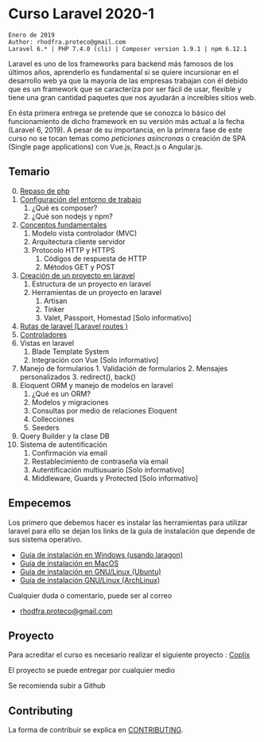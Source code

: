 # Curso Laravel 2020-1

```shell
Enero de 2019
Author: rhodfra.proteco@gmail.com
Laravel 6.* | PHP 7.4.0 (cli) | Composer version 1.9.1 | npm 6.12.1
```
Laravel es uno de los frameworks para backend más famosos de los últimos años, aprenderlo es fundamental si se quiere incursionar en el desarrollo web ya que la mayoría de las empresas trabajan con él debido que es un framework que se caracteríza por ser fácil de usar, flexible y tiene una gran cantidad paquetes que nos ayudarán a increíbles sitios web.

En ésta primera entrega se pretende que se conozca lo básico del funcionamiento de dicho framework en su versión más actual a la fecha (Laravel 6, 2019).  A pesar de su importancia, en la primera fase de este curso no se tocan temas como *peticiones asincronas* o creación de SPA (Single page applications) con Vue.js, React.js o Angular.js.

## Temario

0. [Repaso de php](temas/tema-00-repaso-php.md)
1. [Configuración del entorno de trabajo](temas/tema-01-entorno.md)
   1. ¿Qué es composer?
   2. ¿Qué son nodejs y npm?
2. [Conceptos fundamentales](temas/tema-02-conceptos.md)
   1. Modelo vista controlador (MVC)
   2. Arquitectura cliente servidor
   3. Protocolo HTTP y HTTPS
      1. Códigos de respuesta de HTTP
      2. Métodos GET y POST
3. [Creación de un proyecto en laravel](temas/tema-03-estructura.md)
   1. Estructura de un proyecto en laravel
   2. Herramientas de un proyecto en laravel
      1. Artisan
      2. Tinker
      3. Valet, Passport, Homestad [Solo informativo]
4. [Rutas de laravel (Laravel routes )](temas/tema-04-rutas.md)
5. [Controladores](temas/tema-05-controladores.md) 
6. Vistas en laravel
   1. Blade Template System
   2. Integración con Vue [Solo informativo]
7. Manejo de formularios
       1. Validación de formularios
       2. Mensajes personalizados
       3. redirect(), back()
8. Eloquent ORM y manejo de modelos en laravel
   1. ¿Qué es un ORM?
   2. Modelos y migraciones
   3. Consultas por medio de relaciones Eloquent
   4. Collecciones
   5. Seeders
9. Query Builder y la clase DB
10. Sistema de autentificación
    1. Confirmación vía email
    2. Restablecimiento de contraseña vía email
    3. Autentificación multiusuario [Solo informativo]
    4. Middleware, Guards y Protected [Solo informativo]

## Empecemos

Los primero que debemos hacer es instalar las herramientas para utilizar laravel para ello se dejan los links de la guía de instalación que depende de sus sistema operativo.

* [Guía de instalación en Windows (usando laragon)](manuales/instalacion-windows.md)
* [Guía de instalación en MacOS](manuales/instalacion-macos.md)
* [Guía de instalación en GNU/Linux (Ubuntu)](manuales/instalacion-linux-ubuntu.md)
* [Guía de instalación GNU/Linux (ArchLinux)](manuales/instalacion-arch.md)

Cualquier duda o comentario, puede ser al correo

* rhodfra.proteco@gmail.com

## Proyecto

Para acreditar el curso es necesario realizar el siguiente proyecto : [Coplix](PROYECTO.md)

El proyecto se puede entregar por cualquier medio

Se recomienda subir a Github

## Contributing 

La forma de contribuir se explica en [CONTRIBUTING](CONTRIBUTING).
